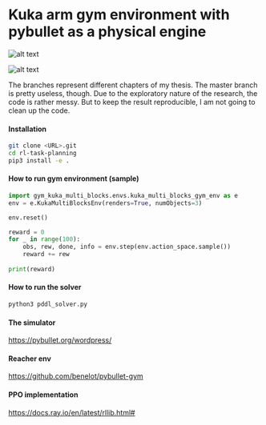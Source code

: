 # Kuka arm gym environment with pybullet as a physical engine

![alt text](https://github.com/Rendok/rl-task-planning/blob/master/all_demos.png?raw=true)

![alt text](https://github.com/Rendok/rl-task-planning/blob/master/latent_spaces_v1.png?raw=true)

The branches represent different chapters of my thesis. The master branch is pretty useless, though. Due to the exploratory nature of the research, the code is rather messy. But to keep the result reproducible, I am not going to clean up the code.

#### Installation

```bash
git clone <URL>.git
cd rl-task-planning
pip3 install -e .
```

#### How to run gym environment (sample)

```python
import gym_kuka_multi_blocks.envs.kuka_multi_blocks_gym_env as e
env = e.KukaMultiBlocksEnv(renders=True, numObjects=3)

env.reset()

reward = 0
for _ in range(100):
    obs, rew, done, info = env.step(env.action_space.sample())
    reward += rew
    
print(reward)

```
#### How to run the solver
```bash
python3 pddl_solver.py
```

#### The simulator
https://pybullet.org/wordpress/

#### Reacher env
https://github.com/benelot/pybullet-gym

#### PPO implementation
https://docs.ray.io/en/latest/rllib.html#
